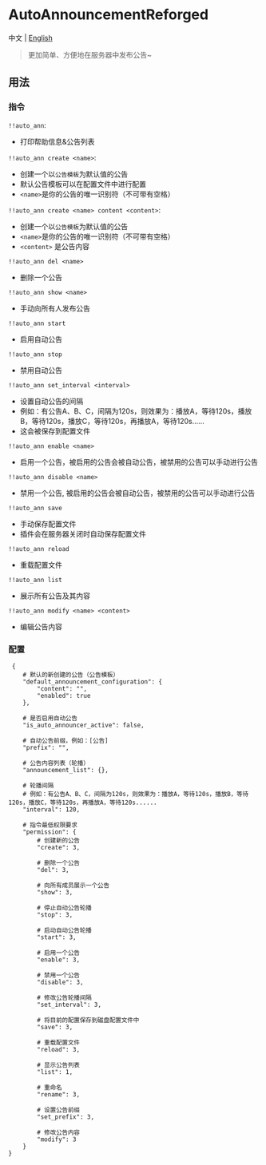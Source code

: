 # AutoAnnouncementReforged

中文 | [English](https://github.com/OptiJava/AutoAnnouncementReforged/blob/master/README.md)

> 更加简单、方便地在服务器中发布公告~

## 用法

### 指令

`!!auto_ann`:

- 打印帮助信息&公告列表

`!!auto_ann create <name>`:

- 创建一个以`公告模板`为默认值的公告
- 默认公告模板可以在配置文件中进行配置
- `<name>`是你的公告的唯一识别符（不可带有空格）

`!!auto_ann create <name> content <content>`:

- 创建一个以`公告模板`为默认值的公告
- `<name>`是你的公告的唯一识别符（不可带有空格）
- `<content>` 是公告内容

`!!auto_ann del <name>`

- 删除一个公告

`!!auto_ann show <name>`

- 手动向所有人发布公告

`!!auto_ann start`

- 启用自动公告

`!!auto_ann stop`

- 禁用自动公告

`!!auto_ann set_interval <interval>`

- 设置自动公告的间隔
- 例如：有公告A、B、C，间隔为120s，则效果为：播放A，等待120s，播放B，等待120s，播放C，等待120s，再播放A，等待120s......
- 这会被保存到配置文件

`!!auto_ann enable <name>`

- 启用一个公告，被启用的公告会被自动公告，被禁用的公告可以手动进行公告

`!!auto_ann disable <name>`

- 禁用一个公告, 被启用的公告会被自动公告，被禁用的公告可以手动进行公告

`!!auto_ann save`

- 手动保存配置文件
- 插件会在服务器关闭时自动保存配置文件

`!!auto_ann reload`

- 重载配置文件

`!!auto_ann list`

- 展示所有公告及其内容

`!!auto_ann modify <name> <content>`
- 编辑公告内容

### 配置

```
 {
    # 默认的新创建的公告（公告模板）
    "default_announcement_configuration": {
        "content": "",
        "enabled": true
    },
    
    # 是否启用自动公告
    "is_auto_announcer_active": false,
    
    # 自动公告前缀，例如：[公告]
    "prefix": "",
    
    # 公告内容列表（轮播）
    "announcement_list": {},
    
    # 轮播间隔
    # 例如：有公告A、B、C，间隔为120s，则效果为：播放A，等待120s，播放B，等待120s，播放C，等待120s，再播放A，等待120s......
    "interval": 120,
    
    # 指令最低权限要求
    "permission": {
        # 创建新的公告
        "create": 3,
        
        # 删除一个公告
        "del": 3,
        
        # 向所有成员展示一个公告
        "show": 3,
        
        # 停止自动公告轮播
        "stop": 3,
        
        # 启动自动公告轮播
        "start": 3,
        
        # 启用一个公告
        "enable": 3,
        
        # 禁用一个公告
        "disable": 3,
        
        # 修改公告轮播间隔
        "set_interval": 3,
        
        # 将目前的配置保存到磁盘配置文件中
        "save": 3,
        
        # 重载配置文件
        "reload": 3,
        
        # 显示公告列表
        "list": 1,
        
        # 重命名
        "rename": 3,
        
        # 设置公告前缀
        "set_prefix": 3,
        
        # 修改公告内容
        "modify": 3
    }
}
```